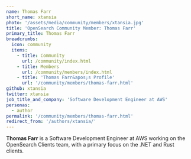 ```yaml
---
name: Thomas Farr
short_name: xtansia
photo: '/assets/media/community/members/xtansia.jpg'
title: 'OpenSearch Community Member: Thomas Farr'
primary_title: Thomas Farr
breadcrumbs:
  icon: community
  items:
    - title: Community
      url: /community/index.html
    - title: Members
      url: /community/members/index.html
    - title: 'Thomas Farr&apos;s Profile'
      url: '/community/members/thomas-farr.html'
github: xtansia
twitter: xtansia
job_title_and_company: 'Software Development Engineer at AWS'
personas:
  - author
permalink: '/community/members/thomas-farr.html'
redirect_from: '/authors/xtansia/'
---
```


**Thomas Farr** is a Software Development Engineer at AWS working on the OpenSearch Clients team, with a primary focus on the .NET and Rust clients.
